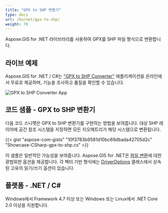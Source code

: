 ```yaml
---
title: "GPX to SHP 변환기"
type: docs
url: /ko/net/gpx-to-shp/
weight: 70
---
```


Aspose.GIS for .NET 라이브러리를 사용하여 GPX를 SHP 파일 형식으로 변환합니다.

## **라이브 예제**

Aspose.GIS for .NET / C#는 ["GPX to SHP Converter"](https://products.aspose.app/gis/conversion/gpx-to-shp) 애플리케이션을 온라인에서 무료로 제공하며, 기능을 조사하고 품질을 확인할 수 있습니다.

![GPX to SHP Converter App](conversion.png)

## **코드 샘플 - GPX to SHP 변환기**

다음 코드 스니펫은 GPX to SHP 변환기를 구현하는 방법을 보여줍니다. 대상 SHP 레이어에 공간 참조 시스템을 지정하면 모든 지오메트리가 해당 시스템으로 변환됩니다. 

{{< gist "aspose-com-gists" "10f3783b9581d10bc69dbada42705d2c" "Showcase-CSharp-gpx-to-shp.cs" >}}

이 샘플은 일반적인 가능성을 보여줍니다. Aspose.GIS for .NET은 [파일 변환](https://docs.aspose.com/gis/net/vector-layers/)에 대한 광범위한 옵션을 제공합니다. 각 벡터 기반 형식에는 [DriverOptions](https://reference.aspose.com/gis/net/aspose.gis/driveroptions) 클래스에서 상속된 고유의 읽기/쓰기 옵션이 있습니다.

## **플랫폼 - .NET / C#**

Windows에서 Framework 4.7 이상 또는 Windows 또는 Linux에서 .NET Core 2.0 이상을 지원합니다.
